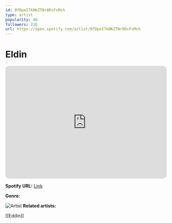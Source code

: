 ```yaml
---
id: 0fDpeI7kNKZTNr8DcFxMch
type: artist
popularity: 40
followers: 216
url: https://open.spotify.com/artist/0fDpeI7kNKZTNr8DcFxMch
---
```

# Eldin

<iframe style="border-radius:12px" src="https://open.spotify.com/embed/artist/0fDpeI7kNKZTNr8DcFxMch" width="100%" height="352" frameBorder="0" allowfullscreen="" allow="autoplay; clipboard-write; encrypted-media; fullscreen; picture-in-picture" loading="lazy"></iframe>

**Spotify URL:** [Link](https://open.spotify.com/artist/0fDpeI7kNKZTNr8DcFxMch)

**Genre:** 

![Artist](https://i.scdn.co/image/ab67616d0000b273b6ef166b6aecd9cf73cd2a8e)
**Related artists:**

[[Eddin]]
